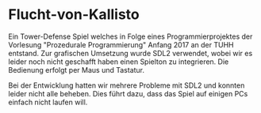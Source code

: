 # Flucht-von-Kallisto
Ein Tower-Defense Spiel welches in Folge eines Programmierprojektes der Vorlesung "Prozedurale Programmierung" Anfang 2017 an der TUHH entstand.
Zur grafischen Umsetzung wurde SDL2 verwendet, wobei wir es leider noch nicht geschafft haben einen Spielton zu integrieren.
Die Bedienung erfolgt per Maus und Tastatur.





Bei der Entwicklung hatten wir mehrere Probleme mit SDL2 und konnten leider nicht alle beheben.
Dies führt dazu, dass das Spiel auf einigen PCs einfach nicht laufen will.
